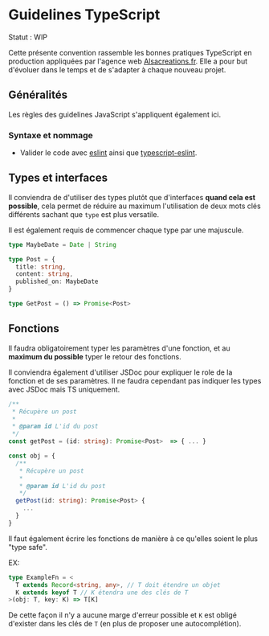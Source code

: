 # Guidelines TypeScript

Statut : WIP

Cette présente convention rassemble les bonnes pratiques TypeScript en production appliquées par l'agence web [Alsacreations.fr](https://www.alsacreations.fr/). Elle a pour but d'évoluer dans le temps et de s'adapter à chaque nouveau projet.

## Généralités

Les règles des guidelines JavaScript s'appliquent également ici.

### Syntaxe et nommage

- Valider le code avec [eslint](https://eslint.org/) ainsi que [typescript-eslint](https://typescript-eslint.io/).

## Types et interfaces

Il conviendra de d'utiliser des types plutôt que d'interfaces **quand cela est possible**, cela permet de réduire au maximum l'utilisation de deux mots clés différents sachant que `type` est plus versatile.

Il est également requis de commencer chaque type par une majuscule.

```ts
type MaybeDate = Date | String

type Post = {
  title: string,
  content: string,
  published_on: MaybeDate
}

type GetPost = () => Promise<Post>
```

## Fonctions

Il faudra obligatoirement typer les paramètres d'une fonction, et au **maximum du possible** typer le retour des fonctions.

Il conviendra également d'utiliser JSDoc pour expliquer le role de la fonction et de ses paramètres. Il ne faudra cependant pas indiquer les types avec JSDoc mais TS uniquement.

```ts
/**
 * Récupère un post
 *
 * @param id L'id du post
 */
const getPost = (id: string): Promise<Post>  => { ... }

const obj = {
  /**
   * Récupère un post
   *
   * @param id L'id du post
   */
  getPost(id: string): Promise<Post> {
    ...
  }
}
```

Il faut également écrire les fonctions de manière à ce qu'elles soient le plus "type safe".

EX:

```ts
type ExampleFn = <
  T extends Record<string, any>, // T doit étendre un objet
  K extends keyof T // K étendra une des clés de T
>(obj: T, key: K) => T[K]
```

De cette façon il n'y a aucune marge d'erreur possible et `K` est obligé d'exister dans les clés de `T` (en plus de proposer une autocomplétion).
